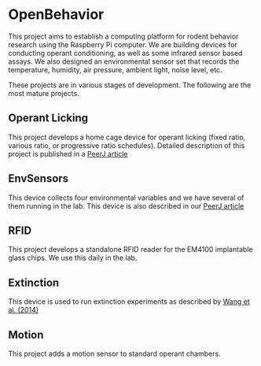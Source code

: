 # OpenBehavior

This project aims to establish a computing platform for rodent behavior research using the Raspberry Pi computer. We are building devices for conducting operant conditioning, as well as some infrared sensor based assays. We also designed an environmental sensor set that records the temperature, humidity, air pressure, ambient light, noise level, etc. 

These projects are in various stages of development. The following are the most mature projects.

## Operant Licking
This project develops a home cage device for operant licking (fixed ratio, various ratio, or progressive ratio schedules). Detailed description of this project is published in a [PeerJ article]( https://peerj.com/articles/2981/) 


## EnvSensors

This device collects four environmental variables and we have several of them running in the lab. This device is also described in our [PeerJ article](https://peerj.com/articles/2981/)

## RFID 

This project develops a standalone RFID reader for the EM4100 implantable glass chips. We use this daily in the lab.

## Extinction

This device is used to run extinction experiments as described  by [Wang et al. (2014)](www.ncbi.nlm.nih.gov/PubMed/25532105) 


## Motion

This project adds a motion sensor to standard operant chambers. 

